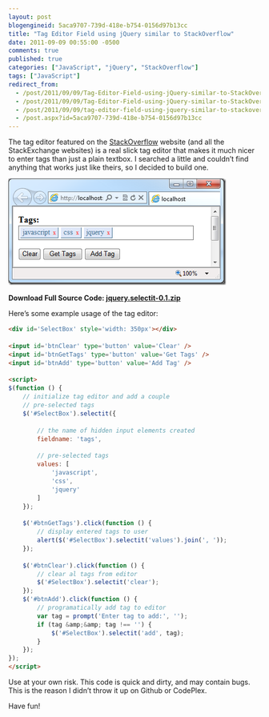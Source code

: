 ```yaml
---
layout: post
blogengineid: 5aca9707-739d-418e-b754-0156d97b13cc
title: "Tag Editor Field using jQuery similar to StackOverflow"
date: 2011-09-09 00:55:00 -0500
comments: true
published: true
categories: ["JavaScript", "jQuery", "StackOverflow"]
tags: ["JavaScript"]
redirect_from: 
  - /post/2011/09/09/Tag-Editor-Field-using-jQuery-similar-to-StackOverflow.aspx
  - /post/2011/09/09/Tag-Editor-Field-using-jQuery-similar-to-StackOverflow
  - /post/2011/09/09/tag-editor-field-using-jquery-similar-to-stackoverflow
  - /post.aspx?id=5aca9707-739d-418e-b754-0156d97b13cc
---
```

<!-- more -->

The tag editor featured on the <a href="http://stackoverflow.com">StackOverflow</a> website (and all the StackExchange websites) is a real slick tag editor that makes it much nicer to enter tags than just a plain textbox. I searched a little and couldn&rsquo;t find anything that works just like theirs, so I decided to build one.

<a href="/files/jquery.selectit-0.1.png"><img style="background-image: none; padding-left: 0px; padding-right: 0px; display: inline; padding-top: 0px; border: 0px;" title="jquery.selectit-0.1" src="/files/jquery.selectit-0.1_thumb.png" alt="jquery.selectit-0.1" width="435" height="213" border="0" /></a>
<div id="scid:fb3a1972-4489-4e52-abe7-25a00bb07fdf:2cd303ff-9fa7-4cb2-9b87-b1a4b5159285" class="wlWriterEditableSmartContent" style="margin: 0px; display: inline; float: none; padding: 0px;">

**Download Full Source Code: <a href="/files/jquery.selectit-0.1.zip" target="_blank">jquery.selectit-0.1.zip</a>**
</div>

Here&rsquo;s some example usage of the tag editor:
```html
<div id='SelectBox' style='width: 350px'></div>

<input id='btnClear' type='button' value='Clear' />
<input id='btnGetTags' type='button' value='Get Tags' />
<input id='btnAdd' type='button' value='Add Tag' />

<script>
$(function () {
    // initialize tag editor and add a couple
    // pre-selected tags
    $('#SelectBox').selectit({

        // the name of hidden input elements created
        fieldname: 'tags', 

        // pre-selected tags
        values: [
            'javascript',
            'css',
            'jquery'
        ]
    });

    $('#btnGetTags').click(function () {
        // display entered tags to user
        alert($('#SelectBox').selectit('values').join(', '));
    });

    $('#btnClear').click(function () {
        // clear al tags from editor
        $('#SelectBox').selectit('clear');
    });
    $('#btnAdd').click(function () {
        // programatically add tag to editor
        var tag = prompt('Enter tag to add:', '');
        if (tag &amp;&amp; tag !== '') {
            $('#SelectBox').selectit('add', tag);
        }
    });
});
</script>
```

Use at your own risk. This code is quick and dirty, and may contain bugs. This is the reason I didn&rsquo;t throw it up on Github or CodePlex.

Have fun!
